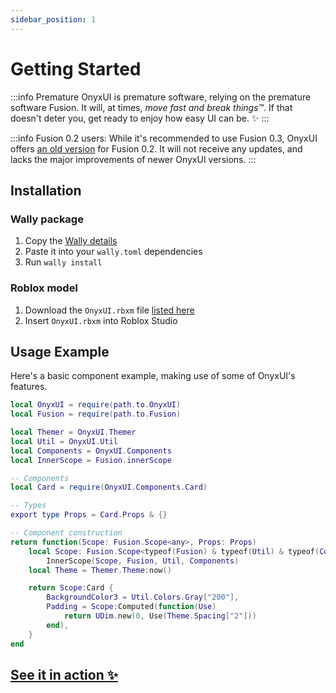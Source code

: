 ```yaml
---
sidebar_position: 1
---
```


# Getting Started

:::info Premature
  OnyxUI is premature software, relying on the premature software Fusion. It will, at times, *move fast and break things™️*. If that doesn't deter you, get ready to enjoy how easy UI can be. ✨
:::

:::info Fusion 0.2 users:
While it's recommended to use Fusion 0.3, OnyxUI offers [an old version](https://github.com/ImAvafe/OnyxUI/releases/tag/0.3.0) for Fusion 0.2. It will not receive any updates, and lacks the major improvements of newer OnyxUI versions.
:::

## Installation

### Wally package

1. Copy the [Wally details](https://wally.run/package/imavafe/onyx-ui)
2. Paste it into your `wally.toml` dependencies
3. Run `wally install`

### Roblox model

1. Download the `OnyxUI.rbxm` file [listed here](https://github.com/ImAvafe/OnyxUI/releases/latest)
2. Insert `OnyxUI.rbxm` into Roblox Studio

## Usage Example

Here's a basic component example, making use of some of OnyxUI's features.

```lua
local OnyxUI = require(path.to.OnyxUI)
local Fusion = require(path.to.Fusion)

local Themer = OnyxUI.Themer
local Util = OnyxUI.Util
local Components = OnyxUI.Components
local InnerScope = Fusion.innerScope

-- Components
local Card = require(OnyxUI.Components.Card)

-- Types
export type Props = Card.Props & {}

-- Component construction
return function(Scope: Fusion.Scope<any>, Props: Props)
	local Scope: Fusion.Scope<typeof(Fusion) & typeof(Util) & typeof(Components)> =
		InnerScope(Scope, Fusion, Util, Components)
	local Theme = Themer.Theme:now()

	return Scope:Card {
		BackgroundColor3 = Util.Colors.Gray["200"],
		Padding = Scope:Computed(function(Use)
			return UDim.new(0, Use(Theme.Spacing["2"]))
		end),
	}
end
```

## [See it in action ✨](in-production.md)